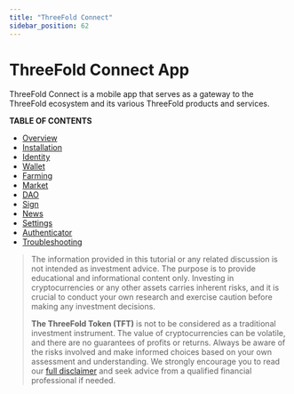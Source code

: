 ```yaml
---
title: "ThreeFold Connect"
sidebar_position: 62
---
```


# ThreeFold Connect App

ThreeFold Connect is a mobile app that serves as a gateway to the ThreeFold ecosystem and its various ThreeFold products and services. 

**TABLE OF CONTENTS**

- [Overview](./tfconnect_overview)
- [Installation](./tfconnect_installation)
- [Identity](./tfconnect_identity)
- [Wallet](./tfconnect_wallet)
- [Farming](./tfconnect_farming)
- [Market](./tfconnect_market)
- [DAO](./tfconnect_dao)
- [Sign](./tfconnect_sign)
- [News](./tfconnect_news)
- [Settings](./tfconnect_settings)
- [Authenticator](./tfconnect_authenticator)
- [Troubleshooting](./tfconnect_troubleshooting)

> The information provided in this tutorial or any related discussion is not intended as investment advice. The purpose is to provide educational and informational content only. Investing in cryptocurrencies or any other assets carries inherent risks, and it is crucial to conduct your own research and exercise caution before making any investment decisions. 
> 
> **The ThreeFold Token (TFT)** is not to be considered as a traditional investment instrument. The value of cryptocurrencies can be volatile, and there are no guarantees of profits or returns. Always be aware of the risks involved and make informed choices based on your own assessment and understanding. We strongly encourage you to read our [full disclaimer](../../knowledge_base/terms_conditions_all3/disclaimer) and seek advice from a qualified financial professional if needed.